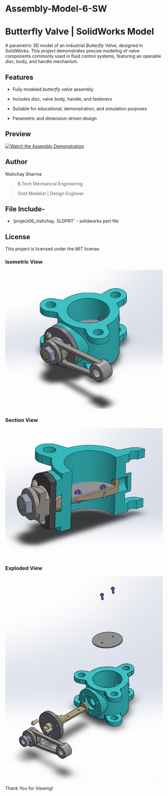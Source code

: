 # Assembly-Model-6-SW

# Butterfly Valve | SolidWorks Model

A parametric 3D model of an industrial *Butterfly Valve*, designed in SolidWorks. This project demonstrates precise modeling of valve components commonly used in fluid control systems, featuring an operable disc, body, and handle mechanism.

## Features

- Fully modeled *butterfly valve* assembly

- Includes disc, valve body, handle, and fasteners

- Suitable for educational, demonstration, and simulation purposes

- Parametric and dimension-driven design

## Preview

[![Watch the Assembly Demonstration](https://img.youtube.com/vi/imQIkR5r4Eo/maxresdefault.jpg)](https://youtu.be/imQIkR5r4Eo)




## Author

Nishchay Sharma

>B.Tech Mechanical Engineering

>Gold Medalist | Design Engineer




## File Include-
- 'project06_nishchay.  SLDPRT' -
solidworks part file

## License
This project is licensed under the MIT license.



### Isometric View 
![Isometric View](6a.png)

### Section View
![Section View](6b.png)

### Exploded View
![Exploded View](6c.png)


Thank You for Viewing!